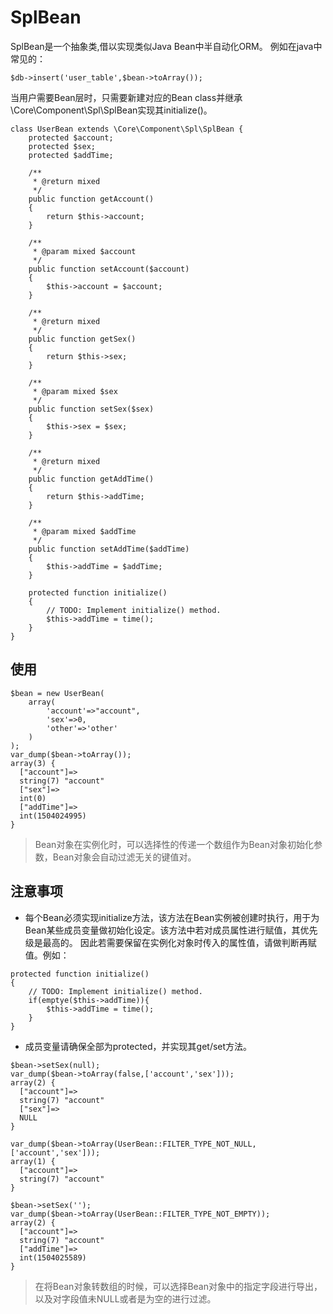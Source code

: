 # SplBean
SplBean是一个抽象类,借以实现类似Java Bean中半自动化ORM。
例如在java中常见的：
```
$db->insert('user_table',$bean->toArray());
```
当用户需要Bean层时，只需要新建对应的Bean class并继承\Core\Component\Spl\SplBean实现其initialize()。

```
class UserBean extends \Core\Component\Spl\SplBean {
    protected $account;
    protected $sex;
    protected $addTime;

    /**
     * @return mixed
     */
    public function getAccount()
    {
        return $this->account;
    }

    /**
     * @param mixed $account
     */
    public function setAccount($account)
    {
        $this->account = $account;
    }

    /**
     * @return mixed
     */
    public function getSex()
    {
        return $this->sex;
    }

    /**
     * @param mixed $sex
     */
    public function setSex($sex)
    {
        $this->sex = $sex;
    }

    /**
     * @return mixed
     */
    public function getAddTime()
    {
        return $this->addTime;
    }

    /**
     * @param mixed $addTime
     */
    public function setAddTime($addTime)
    {
        $this->addTime = $addTime;
    }
    
    protected function initialize()
    {
        // TODO: Implement initialize() method.
        $this->addTime = time();
    }
}
```

## 使用
```
$bean = new UserBean(
    array(
        'account'=>"account",
        'sex'=>0,
        'other'=>'other'
    )
);
var_dump($bean->toArray());
array(3) {
  ["account"]=>
  string(7) "account"
  ["sex"]=>
  int(0)
  ["addTime"]=>
  int(1504024995)
}
```
> Bean对象在实例化时，可以选择性的传递一个数组作为Bean对象初始化参数，Bean对象会自动过滤无关的键值对。

## 注意事项
- 每个Bean必须实现initialize方法，该方法在Bean实例被创建时执行，用于为Bean某些成员变量做初始化设定。该方法中若对成员属性进行赋值，其优先级是最高的。
因此若需要保留在实例化对象时传入的属性值，请做判断再赋值。例如：
```
protected function initialize()
{
    // TODO: Implement initialize() method.
    if(emptye($this->addTime)){
        $this->addTime = time();
    }
}
```
- 成员变量请确保全部为protected，并实现其get/set方法。

```
$bean->setSex(null);
var_dump($bean->toArray(false,['account','sex']));
array(2) {
  ["account"]=>
  string(7) "account"
  ["sex"]=>
  NULL
}

var_dump($bean->toArray(UserBean::FILTER_TYPE_NOT_NULL,['account','sex']));
array(1) {
  ["account"]=>
  string(7) "account"
}

$bean->setSex('');
var_dump($bean->toArray(UserBean::FILTER_TYPE_NOT_EMPTY));
array(2) {
  ["account"]=>
  string(7) "account"
  ["addTime"]=>
  int(1504025589)
}
```
> 在将Bean对象转数组的时候，可以选择Bean对象中的指定字段进行导出，以及对字段值未NULL或者是为空的进行过滤。

